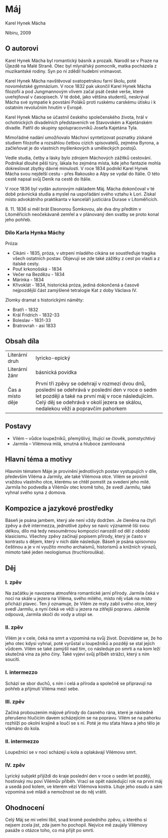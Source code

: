 # Máj
Karel Hynek Mácha

Nibiru, 2009

## O autorovi

Karel Hynek Mácha byl romantický básník a prozaik. Narodil se v Praze na Újezdě na Malé Straně. Otec byl mlynářský pomocník, matka pocházela z muzikantské rodiny. Syn po ní zdědil hudební vnímavost.

Karel Hynek Mácha navštěvoval svatopetrskou farní školu, poté novoměstské gymnázium. V roce 1832 pak ukončil Karel Hynek Mácha filozofii a pod Jungmannovým vlivem začal psát české verše, které uveřejňoval v časopisech. V té době, jako většina studentů, neskrýval Mácha své sympatie k povstání Poláků proti ruskému carskému útisku i k ostatním revolučním hnutím v Evropě.

Karel Hynek Mácha se účastnil českého společenského života, hrál v ochotnických divadelních představeních ve Stavovském a Kajetánském divadle. Patřil do skupiny spolupracovníků Josefa Kajetána Tyla.

Mimořádné nadání umožňovalo Máchovi syntetizovat poznatky získané studiem filozofie a rozsáhlou četbou cizích spisovatelů, zejména Byrona, a začleňovat je do vlastních myšlenkových a uměleckých postojů.

Vedle studia, četby a lásky bylo zdrojem Máchových zážitků cestování. Podnikal dlouhé pěší túry, lákala ho zejména místa, kde jeho fantazie mohla dokreslovat zbytky dávné minulosti. V roce 1834 podnikl Karel Hynek Mácha svou nejdelší cestu - přes Rakousko a Alpy se vydal do Itálie. O této cestě napsal svůj Deník na cestě do Itálie.

V roce 1836 byl vydán autorovým nákladem Máj. Mácha dokončoval v té době právnická studia a myslel na uspořádání svého vztahu k Lori. Získal místo advokátního praktikanta v kanceláři justiciára Durase v Litoměřicích.

<chci to vedle zobrazit normalne>8. 11. 1836 si měl brát Eleonorou Šomkovou, ale dva dny předtím v Litoměřicích neočekávaně zemřel a v plánovaný den svatby se proto konal jeho pohřeb.

### Dílo Karla Hynka Máchy
Próza:
- Cikáni - 1835, próza, v utrpení mladého cikána se soustřeďuje tragika všech ostatních postav. Objevuji se zde také zážitky z cest po vlasti a z italské cesty.
- Pouť krkonošská - 1834
- Večer na Bezdězu - 1834
- Márinka - 1834
- Křivoklát - 1834, historická próza, jediná dokončená a časově nejpozdější část zamýšlené tetralogie Kat z doby Václava IV.

Zlomky dramat s historickými náměty:

- Bratři - 1832
- Král Fridrich - 1832-33
- Boleslav - 1831-33
- Bratrovrah - asi 1833

## Obsah díla
|||
|-------------------|------|
|Literární druh|lyricko-epický|
|Literární žánr|básnická povídka|
|Čas a místo děje|První tři zpěvy se odehrají v rozmezí dvou dnů, poslední se odehrává v poslední den v roce o sedm let později a také na první máj v roce následujícím. Celý děj se odehrává v okolí jezera se skálou, nedalekou věží a popravčím pahorkem|

## Postavy
- Vilém – vůdce loupežníků, přemýšlivý, litující se člověk, pomstychtivý
- Jarmila – Vilémova milá, smutná a hluboce zamilovaná

## Hlavní téma a motivy
Hlavním tématem Máje je provinění jednotlivých postav vystupujích v díle, především Viléma a Jarmily, ale také Vilémova otce. Vilém se provinil vraždou vlastního otce, kterému se chtěl pomstít
za svedení jeho milé. Jarmila ho podvedla a Vilémův otec kromě toho, že svedl Jarmilu, také vyhnal svého syna z domova.

## Kompozice a jazykové prostředky
Báseň je psána jambem, který ale není vždy dodržen. Je členěna na čtyři zpěvy a dvě intermezza, jednotlivé zpěvy se navíc významně liší svou délkou, dílo má tedy nesouměrnou kompozici narozdíl od
děl z období klasicismu. Všechny zpěvy začínají popisem přírody, který je často v kontrastu s dějem, který v nich dále následuje. Báseň je psána spisovnou češtinou a je v ní využito mnoho archaismů, historismů a knižních výrazů, mimoto také jeden neologismus (truchlorouška).

## Děj
### I. zpěv
Na začátku je navozena atmosféra romantické jarní přírody. Jarmila čeká v noci na skále u jezera na
Viléma, svého milého, místo něj však na místo přichází plavec. Ten jí oznamuje, že Vilém ze msty zabil
svého otce, který svedl Jarmilu, a nyní čeká ve věži u jezera na zítřejší popravu. Jakmile odpouvá,
Jarmila skočí do vody a utopí se.
### II. zpěv
Vilém je v cele, čeká na smrt a vzpomíná na svůj život. Dozvídáme se, že ho jeho otec kdysi vyhnal,
poté vyrůstal u loupežníků a později se stal jejich vůdcem. Vilém se také zamýšlí nad tím, co následuje
po smrti a na kom leží skutečná vina za jeho činy. Také vyjeví svůj příběh strážci, který s ním soucítí.
### I. intermezzo
Schází se sbor duchů, s ním i celá a příroda a společně se připravují na pohřeb a přijmutí Viléma mezi
sebe.
### III. zpěv
Začíná probouzením májové přírody do časného rána, které je následně přerušeno hlučícím davem
scházejícím se na popravu. Vilém se na pahorku rozhlíží po okolní krajině a loučí se s ní. Poté je mu
sťata hlava a jeho tělo je vlámáno do kola.
### II. intermezzo
Loupežníci se v noci scházejí u kola a oplakávají Vilémovu smrt.
### IV. zpěv
Lyrický subjekt přijíždí do kraje poslední den v roce o sedm let později, hostinský mu poví Vilémův
příběh. Vrací se opět následující rok na první máj a usedá pod kolem, ve kterém vězí Vilémova kostra.
Lituje jeho osudu a sám vzpomíná své mládí a nemožnost se do něj vrátit.
## Ohodnocení
Celý Máj se mi velmi líbil, snad kromě posledního zpěvu, u kterého si nejsem zcela jist, zda jsem ho
pochopil. Nejvíce mě zaujaly Vilémovy pasáže o otázce toho, co má přijít po smrti.
